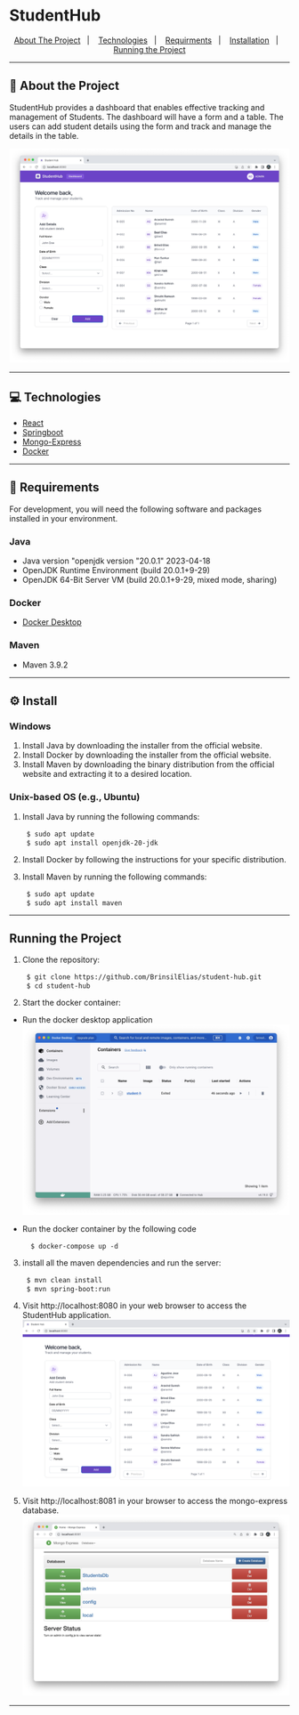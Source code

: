 # StudentHub


<p align="center">
  <a href="#">About The Project</a>&nbsp;&nbsp;&nbsp;|&nbsp;&nbsp;&nbsp;
  <a href="#">Technologies</a>&nbsp;&nbsp;&nbsp;|&nbsp;&nbsp;&nbsp;
  <a href="#">Requirments</a>&nbsp;&nbsp;&nbsp;|&nbsp;&nbsp;&nbsp;
  <a href="#">Installation</a>&nbsp;&nbsp;&nbsp;|&nbsp;&nbsp;&nbsp;
  <a href="#">Running the Project</a>
</p>

---

## 🚀 About the Project

 StudentHub provides a dashboard that enables effective tracking and management of Students. The dashboard will have a form and a table. The users can add student details using the form and track and manage the details in the table.

![Screenshot of Application](./Screenshot.jpg)

---
## 💻 Technologies
- [React](https://react.dev/learn)
- [Springboot](https://spring.io/projects/spring-boot)
- [Mongo-Express](https://github.com/mongo-express/mongo-express) 
- [Docker](https://www.docker.com/)

---
## 🧰 Requirements

For development, you will need the following software and packages installed in your environment.

### Java
- Java version "openjdk version "20.0.1" 2023-04-18
- OpenJDK Runtime Environment (build 20.0.1+9-29)
- OpenJDK 64-Bit Server VM (build 20.0.1+9-29, mixed mode, sharing)

### Docker
- [Docker Desktop](https://www.docker.com/products/docker-desktop/)

### Maven
- Maven 3.9.2

---

## ⚙️ Install
### Windows
1. Install Java by downloading the installer from the official website.
2. Install Docker by downloading the installer from the official website.
3. Install Maven by downloading the binary distribution from the official website and extracting it to a desired location.

### Unix-based OS (e.g., Ubuntu)
1. Install Java by running the following commands:

        $ sudo apt update
        $ sudo apt install openjdk-20-jdk

2. Install Docker by following the instructions for your specific distribution.
3. Install Maven by running the following commands:

        $ sudo apt update
        $ sudo apt install maven

---

## Running the Project

1. Clone the repository:

        $ git clone https://github.com/BrinsilElias/student-hub.git
        $ cd student-hub

2. Start the docker container:
  - Run the docker desktop application
  ![Screenshot of Docker](./DockerSS.jpg)
  - Run the docker container by the following code

          $ docker-compose up -d

3. install all the maven dependencies and run the server:

        $ mvn clean install
        $ mvn spring-boot:run

4. Visit http://localhost:8080 in your web browser to access the StudentHub application.
![Screenshot of Application](./Student-HubSS.png)

5. Visit http://localhost:8081 in your browser to access the mongo-express database.
![Screenshot of Docker](./Mongo-ExpressSS.jpg)

---

